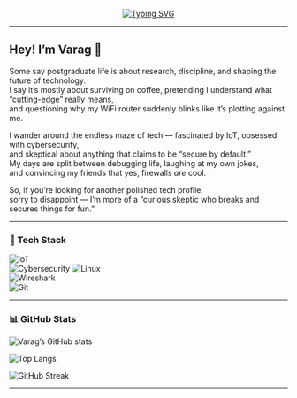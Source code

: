 <!-- Typing SVG Banner -->
<p align="center">
  <a href="https://github.com/poovaragamukeshkumar">
    <img src="https://readme-typing-svg.demolab.com?font=Fira+Code&weight=600&size=24&pause=1000&color=F75C7E&center=true&vCenter=true&width=700&lines=Postgraduate+Student;IoT+Explorer;Cybersecurity+Enthusiast;Coffee+Addict+☕;Friendship+%26+Sarcasm+Specialist" alt="Typing SVG" />
  </a>
</p>

---

## Hey! I’m Varag 👋  

Some say postgraduate life is about research, discipline, and shaping the future of technology.  
I say it’s mostly about surviving on coffee, pretending I understand what “cutting-edge” really means,  
and questioning why my WiFi router suddenly blinks like it’s plotting against me.  

I wander around the endless maze of tech — fascinated by IoT, obsessed with cybersecurity,  
and skeptical about anything that claims to be “secure by default.”  
My days are split between debugging life, laughing at my own jokes,  
and convincing my friends that yes, firewalls *are* cool.  

So, if you’re looking for another polished tech profile,  
sorry to disappoint — I’m more of a “curious skeptic who breaks and secures things for fun.” 

---

### 🚀 Tech Stack  
![IoT](https://img.shields.io/badge/-IoT-0078D6?logo=raspberrypi&logoColor=white)  
![Cybersecurity](https://img.shields.io/badge/-Cybersecurity-800080?logo=protonvpn&logoColor=white)
![Linux](https://img.shields.io/badge/-Linux-FCC624?logo=linux&logoColor=black)  
![Wireshark](https://img.shields.io/badge/-Wireshark-1679A7?logo=wireshark&logoColor=white)  
![Git](https://img.shields.io/badge/-Git-F05032?logo=git&logoColor=white)  

---

### 📊 GitHub Stats  
![Varag’s GitHub stats](https://github-readme-stats.vercel.app/api?username=varagg&show_icons=true&theme=radical)  

![Top Langs](https://github-readme-stats.vercel.app/api/top-langs/?username=varagg&layout=compact&theme=radical)  

![GitHub Streak](https://github-readme-streak-stats.herokuapp.com/?user=varagg&theme=radical)  

---
